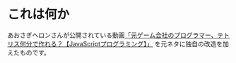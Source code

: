 # これは何か

あおさぎヘロンさんが公開されている動画[「元ゲーム会社のプログラマー、テトリス何分で作れる？【JavaScriptプログラミング】」](https://youtu.be/34uAtYSirWk) を元ネタに独自の改造を加えたものです。
